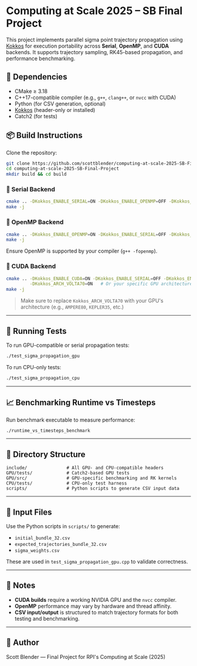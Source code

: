# Computing at Scale 2025 – SB Final Project

This project implements parallel sigma point trajectory propagation using [Kokkos](https://github.com/kokkos/kokkos) for execution portability across **Serial**, **OpenMP**, and **CUDA** backends. It supports trajectory sampling, RK45-based propagation, and performance benchmarking.

## 🔧 Dependencies

- CMake ≥ 3.18
- C++17-compatible compiler (e.g., `g++`, `clang++`, or `nvcc` with CUDA)
- Python (for CSV generation, optional)
- [Kokkos](https://github.com/kokkos/kokkos) (header-only or installed)
- Catch2 (for tests)

## 📦 Build Instructions

Clone the repository:

```bash
git clone https://github.com/scottblender/computing-at-scale-2025-SB-Final-Project.git
cd computing-at-scale-2025-SB-Final-Project
mkdir build && cd build
```

### 🧵 Serial Backend

```bash
cmake .. -DKokkos_ENABLE_SERIAL=ON -DKokkos_ENABLE_OPENMP=OFF -DKokkos_ENABLE_CUDA=OFF
make -j
```

### 🧵 OpenMP Backend

```bash
cmake .. -DKokkos_ENABLE_OPENMP=ON -DKokkos_ENABLE_SERIAL=OFF -DKokkos_ENABLE_CUDA=OFF
make -j
```

Ensure OpenMP is supported by your compiler (`g++ -fopenmp`).

### 🚀 CUDA Backend

```bash
cmake .. -DKokkos_ENABLE_CUDA=ON -DKokkos_ENABLE_SERIAL=OFF -DKokkos_ENABLE_OPENMP=OFF \
         -DKokkos_ARCH_VOLTA70=ON   # Or your specific GPU architecture
make -j
```

> Make sure to replace `Kokkos_ARCH_VOLTA70` with your GPU's architecture (e.g., `AMPERE80`, `KEPLER35`, etc.)

---

## 🧪 Running Tests

To run GPU-compatible or serial propagation tests:

```bash
./test_sigma_propagation_gpu
```

To run CPU-only tests:

```bash
./test_sigma_propagation_cpu
```

---

## 📈 Benchmarking Runtime vs Timesteps

Run benchmark executable to measure performance:

```bash
./runtime_vs_timesteps_benchmark
```

---

## 📁 Directory Structure

```
include/               # All GPU- and CPU-compatible headers
GPU/tests/             # Catch2-based GPU tests
GPU/src/               # GPU-specific benchmarking and RK kernels
CPU/tests/             # CPU-only test harness
scripts/               # Python scripts to generate CSV input data
```

---

## 📄 Input Files

Use the Python scripts in `scripts/` to generate:
- `initial_bundle_32.csv`
- `expected_trajectories_bundle_32.csv`
- `sigma_weights.csv`

These are used in `test_sigma_propagation_gpu.cpp` to validate correctness.

---

## 📍 Notes

- **CUDA builds** require a working NVIDIA GPU and the `nvcc` compiler.
- **OpenMP** performance may vary by hardware and thread affinity.
- **CSV input/output** is structured to match trajectory formats for both testing and benchmarking.

---

## 👤 Author

Scott Blender — Final Project for RPI's Computing at Scale (2025)

